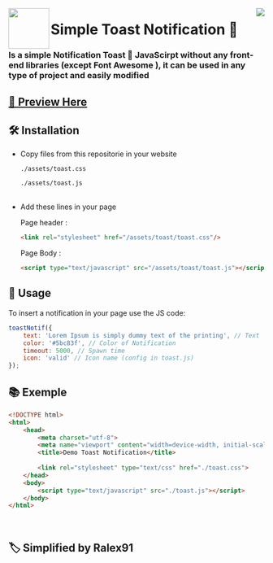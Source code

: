 <p>
    <img width="80" align="left" src="https://img.icons8.com/external-bearicons-flat-bearicons/256/external-notification-essential-collection-bearicons-flat-bearicons.png">
    <img align="right" src="https://api.visitorbadge.io/api/visitors?path=https://github.com/Ralex91/Simple-ToastNotification/edit/main/README.md&countColor=%2337d67a">
    <h1>Simple Toast Notification 🍞</h1>
</p>


<h3>Is a simple Notification Toast 🍞 JavaScirpt without any front-end libraries (except Font Awesome ), it can be used in any type of project and easily modified</h3>

<h2>

[👀 Preview Here](https://htmlpreview.github.io/?https://github.com/Ralex91/Simple-ToastNotification/blob/main/exemple.html)

</h2>

<h2>🛠 Installation</h2>

- Copy files from this repositorie in your website

  `./assets/toast.css`

  `./assets/toast.js`
  <br><br>

- Add these lines in your page 

  Page header :
  ```html
  <link rel="stylesheet" href="/assets/toast/toast.css"/>
  ```

  Page Body :
  ```html
  <script type="text/javascript" src="/assets/toast/toast.js"></script>
  ```

<h2>🧩 Usage</h2>
To insert a notification in your page use the JS code:

```js
toastNotif({
	text: 'Lorem Ipsum is simply dummy text of the printing', // Text
	color: '#5bc83f', // Color of Notification
	timeout: 5000, // Spawn time
	icon: 'valid' // Icon name (config in toast.js)
});
```

<h2>📚 Exemple</h2>

```html
<!DOCTYPE html>
<html>
	<head>
		<meta charset="utf-8">
		<meta name="viewport" content="width=device-width, initial-scale=1">
		<title>Demo Toast Notification</title>
		
		<link rel="stylesheet" type="text/css" href="./toast.css">
	</head>
	<body>
		<script type="text/javascript" src="./toast.js"></script>
	</body>
</html>
```

<br>

## 🏷 Simplified by Ralex91
